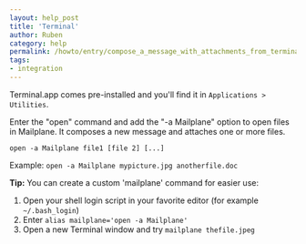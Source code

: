 ```yaml
---
layout: help_post
title: 'Terminal'
author: Ruben
category: help
permalink: /howto/entry/compose_a_message_with_attachments_from_terminal.html
tags:
- integration
---
```


Terminal.app comes pre-installed and you'll find it in `Applications > Utilities`.

Enter the "open" command and add the "-a Mailplane" option to open files in Mailplane. It composes a new message and attaches one or more files.

`open -a Mailplane file1 [file 2] [...]`

Example: `open -a Mailplane mypicture.jpg anotherfile.doc`

**Tip:** You can create a custom 'mailplane' command for easier use:

1. Open your shell login script in your favorite editor (for example `~/.bash_login`)
2. Enter `alias mailplane='open -a Mailplane'`
3. Open a new Terminal window and try `mailplane thefile.jpeg`
